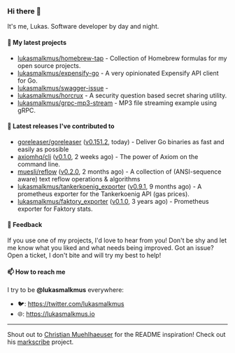 ### Hi there 👋

It's me, Lukas. Software developer by day and night.

#### 🌱 My latest projects

- [lukasmalkmus/homebrew-tap](https://github.com/lukasmalkmus/homebrew-tap) - Collection of Homebrew formulas for my open source projects.
- [lukasmalkmus/expensify-go](https://github.com/lukasmalkmus/expensify-go) - A very opinionated Expensify API client for Go.
- [lukasmalkmus/swagger-issue](https://github.com/lukasmalkmus/swagger-issue) - 
- [lukasmalkmus/horcrux](https://github.com/lukasmalkmus/horcrux) - A security question based secret sharing utility.
- [lukasmalkmus/grpc-mp3-stream](https://github.com/lukasmalkmus/grpc-mp3-stream) - MP3 file streaming example using gRPC.

#### 🔭 Latest releases I've contributed to

- [goreleaser/goreleaser](https://github.com/goreleaser/goreleaser) ([v0.151.2](https://github.com/goreleaser/goreleaser/releases/tag/v0.151.2), today) - Deliver Go binaries as fast and easily as possible
- [axiomhq/cli](https://github.com/axiomhq/cli) ([v0.1.0](https://github.com/axiomhq/cli/releases/tag/v0.1.0), 2 weeks ago) - The power of Axiom on the command line.
- [muesli/reflow](https://github.com/muesli/reflow) ([v0.2.0](https://github.com/muesli/reflow/releases/tag/v0.2.0), 2 months ago) - A collection of (ANSI-sequence aware) text reflow operations &amp; algorithms
- [lukasmalkmus/tankerkoenig_exporter](https://github.com/lukasmalkmus/tankerkoenig_exporter) ([v0.9.1](https://github.com/lukasmalkmus/tankerkoenig_exporter/releases/tag/v0.9.1), 9 months ago) - A prometheus exporter for the Tankerkoenig API (gas prices).
- [lukasmalkmus/faktory_exporter](https://github.com/lukasmalkmus/faktory_exporter) ([v0.1.0](https://github.com/lukasmalkmus/faktory_exporter/releases/tag/v0.1.0), 3 years ago) - Prometheus exporter for Faktory stats.

#### 💬 Feedback

If you use one of my projects, I'd love to hear from you! Don't be shy and let
me know what you liked and what needs being improved. Got an issue? Open a
ticket, I don't bite and will try my best to help!

#### 📫 How to reach me

I try to be **@lukasmalkmus** everywhere:

- 🐦: https://twitter.com/lukasmalkmus
- 🌐: https://lukasmalkmus.io

---

Shout out to [Christian Muehlhaeuser](https://github.com/muesli) for the README
inspiration! Check out his [markscribe](https://github.com/muesli/markscribe)
project.
